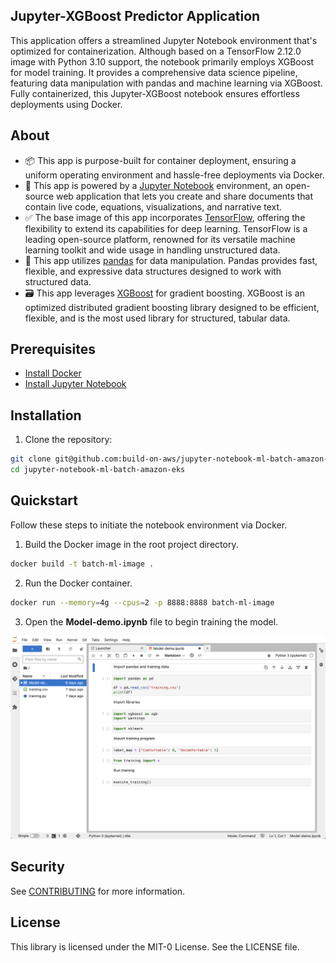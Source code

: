 ## Jupyter-XGBoost Predictor Application

This application offers a streamlined Jupyter Notebook environment that's optimized for containerization. Although based on a TensorFlow 2.12.0 image with Python 3.10 support, the notebook primarily employs XGBoost for model training. It provides a comprehensive data science pipeline, featuring data manipulation with pandas and machine learning via XGBoost. Fully containerized, this Jupyter-XGBoost notebook ensures effortless deployments using Docker.

## About
* 📦 This app is purpose-built for container deployment, ensuring a uniform operating environment and hassle-free deployments via Docker.
* 🚀 This app is powered by a [Jupyter Notebook](https://jupyter.org/) environment, an open-source web application that lets you create and share documents that contain live code, equations, visualizations, and narrative text.
* ✅ The base image of this app incorporates [TensorFlow](https://www.tensorflow.org/), offering the flexibility to extend its capabilities for deep learning. TensorFlow is a leading open-source platform, renowned for its versatile machine learning toolkit and wide usage in handling unstructured data.
* 💾 This app utilizes [pandas](https://pandas.pydata.org/) for data manipulation. Pandas provides fast, flexible, and expressive data structures designed to work with structured data.
* 🗃️ This app leverages [XGBoost](https://xgboost.readthedocs.io/en/stable/) for gradient boosting. XGBoost is an optimized distributed gradient boosting library designed to be efficient, flexible, and is the most used library for structured, tabular data.

## Prerequisites
- [Install Docker](https://docs.docker.com/get-docker/)
- [Install Jupyter Notebook](https://jupyter.org/install#jupyter-notebook)

## Installation
1. Clone the repository:
```bash
git clone git@github.com:build-on-aws/jupyter-notebook-ml-batch-amazon-eks.git
cd jupyter-notebook-ml-batch-amazon-eks
```

## Quickstart
Follow these steps to initiate the notebook environment via Docker.

1. Build the Docker image in the root project directory.
```bash
docker build -t batch-ml-image .
```

2. Run the Docker container.
```bash
docker run --memory=4g --cpus=2 -p 8888:8888 batch-ml-image
```

3. Open the **Model-demo.ipynb** file to begin training the model.

![Jupyter Notebook](jupyter-notebook.png)

## Security

See [CONTRIBUTING](CONTRIBUTING.md#security-issue-notifications) for more information.

## License

This library is licensed under the MIT-0 License. See the LICENSE file.


